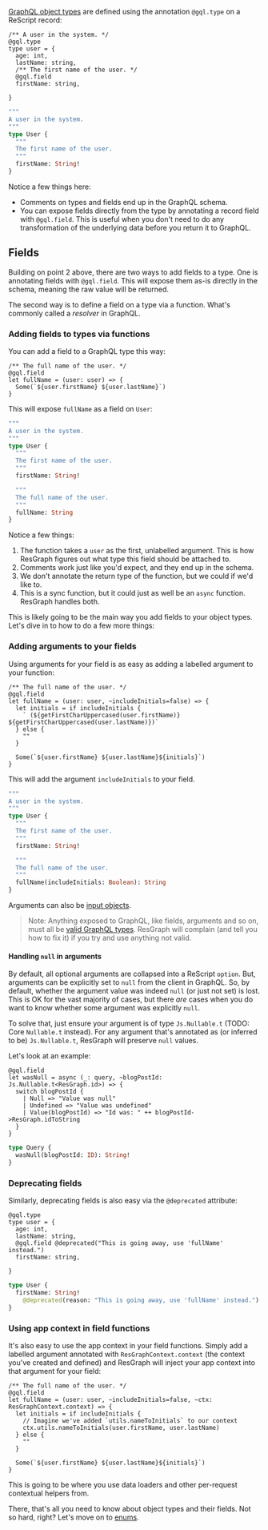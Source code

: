 [GraphQL object types](https://graphql.org/learn/schema/#object-types-and-fields) are defined using the annotation `@gql.type` on a ReScript record:

```rescript
/** A user in the system. */
@gql.type
type user = {
  age: int,
  lastName: string,
  /** The first name of the user. */
  @gql.field
  firstName: string,

}

```

```graphql
"""
A user in the system.
"""
type User {
  """
  The first name of the user.
  """
  firstName: String!
}
```

Notice a few things here:

- Comments on types and fields end up in the GraphQL schema.
- You can expose fields directly from the type by annotating a record field with `@gql.field`. This is useful when you don't need to do any transformation of the underlying data before you return it to GraphQL.

## Fields

Building on point 2 above, there are two ways to add fields to a type. One is annotating fields with `@gql.field`. This will expose them as-is directly in the schema, meaning the raw value will be returned.

The second way is to define a field on a type via a function. What's commonly called a _resolver_ in GraphQL.

### Adding fields to types via functions

You can add a field to a GraphQL type this way:

```rescript
/** The full name of the user. */
@gql.field
let fullName = (user: user) => {
  Some(`${user.firstName} ${user.lastName}`)
}
```

This will expose `fullName` as a field on `User`:

```graphql
"""
A user in the system.
"""
type User {
  """
  The first name of the user.
  """
  firstName: String!

  """
  The full name of the user.
  """
  fullName: String
}
```

Notice a few things:

1. The function takes a `user` as the first, unlabelled argument. This is how ResGraph figures out what type this field should be attached to.
2. Comments work just like you'd expect, and they end up in the schema.
3. We don't annotate the return type of the function, but we could if we'd like to.
4. This is a sync function, but it could just as well be an `async` function. ResGraph handles both.

This is likely going to be the main way you add fields to your object types. Let's dive in to how to do a few more things:

### Adding arguments to your fields

Using arguments for your field is as easy as adding a labelled argument to your function:

```rescript
/** The full name of the user. */
@gql.field
let fullName = (user: user, ~includeInitials=false) => {
  let initials = if includeInitials {
    ` (${getFirstCharUppercased(user.firstName)} ${getFirstCharUppercased(user.lastName)})`
  } else {
    ""
  }

  Some(`${user.firstName} ${user.lastName}${initials}`)
}
```

This will add the argument `includeInitials` to your field.

```graphql
"""
A user in the system.
"""
type User {
  """
  The first name of the user.
  """
  firstName: String!

  """
  The full name of the user.
  """
  fullName(includeInitials: Boolean): String
}
```

Arguments can also be [input objects](input-objects).

> Note: Anything exposed to GraphQL, like fields, arguments and so on, must all be [valid GraphQL types](valid-graphql-types). ResGraph will complain (and tell you how to fix it) if you try and use anything not valid.

#### Handling `null` in arguments

By default, all optional arguments are collapsed into a ReScript `option`. But, arguments can be explicitly set to `null` from the client in GraphQL. So, by default, whether the argument value was indeed `null` (or just not set) is lost. This is OK for the vast majority of cases, but there _are_ cases when you do want to know whether some argument was explicitly `null`.

To solve that, just ensure your argument is of type `Js.Nullable.t` (TODO: Core `Nullable.t` instead). For any argument that's annotated as (or inferred to be) `Js.Nullable.t`, ResGraph will preserve `null` values.

Let's look at an example:

```rescript
@gql.field
let wasNull = async (_: query, ~blogPostId: Js.Nullable.t<ResGraph.id>) => {
  switch blogPostId {
    | Null => "Value was null"
    | Undefined => "Value was undefined"
    | Value(blogPostId) => "Id was: " ++ blogPostId->ResGraph.idToString
  }
}
```

```graphql
type Query {
  wasNull(blogPostId: ID): String!
}
```

### Deprecating fields

Similarly, deprecating fields is also easy via the `@deprecated` attribute:

```rescript
@gql.type
type user = {
  age: int,
  lastName: string,
  @gql.field @deprecated("This is going away, use 'fullName' instead.")
  firstName: string,

}

```

```graphql
type User {
  firstName: String!
    @deprecated(reason: "This is going away, use 'fullName' instead.")
}
```

### Using app context in field functions

It's also easy to use the app context in your field functions. Simply add a labelled argument annotated with `ResGraphContext.context` (the context you've created and defined) and ResGraph will inject your app context into that argument for your field:

```rescript
/** The full name of the user. */
@gql.field
let fullName = (user: user, ~includeInitials=false, ~ctx: ResGraphContext.context) => {
  let initials = if includeInitials {
    // Imagine we've added `utils.nameToInitials` to our context
    ctx.utils.nameToInitials(user.firstName, user.lastName)
  } else {
    ""
  }

  Some(`${user.firstName} ${user.lastName}${initials}`)
}
```

This is going to be where you use data loaders and other per-request contextual helpers from.

There, that's all you need to know about object types and their fields. Not so hard, right? Let's move on to [enums](enums).
